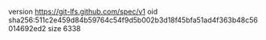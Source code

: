 version https://git-lfs.github.com/spec/v1
oid sha256:511c2e459d84b59764c54f9d5b002b3d18f45bfa51ad4f363b48c56014692ed2
size 6338
